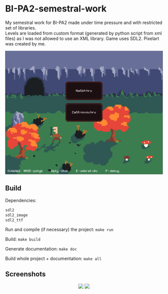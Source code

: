 # BI-PA2-semestral-work
My semestral work for BI-PA2 made under time pressure and with restricted set of libraries.  
Levels are loaded from custom format (generated by python script from xml files) as I was not allowed to use an XML library. Game uses SDL2. Pixelart was created by me.  

![Menu](title_screen.png?raw=true "Title")  

## Build
Dependencies:   
```
sdl2
sdl2_image
sdl2_ttf
```

Run and compile (if necessary) the project:
```make run```

Build:
```make build```

Generate documentation:
```make doc```

Build whole project + documentation:
```make all```

## Screenshots
<p align="middle">
  <img src="/screenshot_0.png" width="48%"/>
  <img src="/screenshot_1.png" width="48%"/>
</p>
